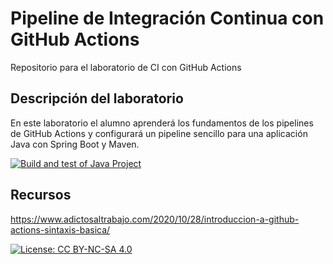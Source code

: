 # Pipeline de Integración Continua con GitHub Actions

Repositorio para el laboratorio de CI con GitHub Actions

## Descripción del laboratorio

En este laboratorio el alumno aprenderá los fundamentos de los pipelines de GitHub Actions y configurará un pipeline
sencillo para una aplicación Java con Spring Boot y Maven. 

[![Build and test of Java Project](https://github.com/ETSISI-EMS/ems2024-lab-1-3-ci-github-actions-br0142/actions/workflows/main.yml/badge.svg)](https://github.com/ETSISI-EMS/ems2024-lab-1-3-ci-github-actions-br0142/actions/workflows/main.yml)

## Recursos
https://www.adictosaltrabajo.com/2020/10/28/introduccion-a-github-actions-sintaxis-basica/

[![License: CC BY-NC-SA 4.0](https://img.shields.io/badge/License-CC_BY--NC--SA_4.0-lightgrey.svg)](https://creativecommons.org/licenses/by-nc-sa/4.0/)
